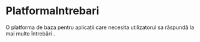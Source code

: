 PlatformaIntrebari
==================

O platforma de baza pentru aplicații care necesita utilizatorul sa răspundă la mai multe întrebări .
